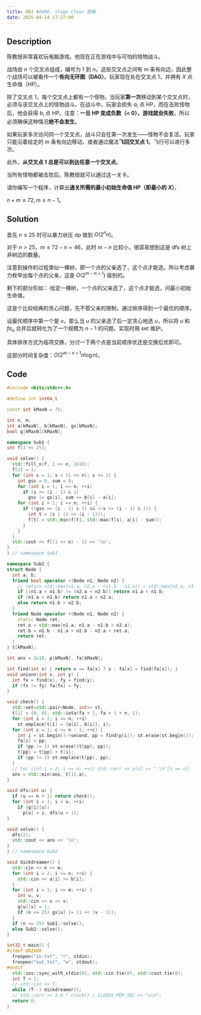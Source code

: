 ```yaml
---
title: QOJ #6406. Stage Clear 题解
date: 2025-04-14 17:27:00
---
```


## Description

陈教授非常喜欢玩电脑游戏。他现在正在游戏中与可怕的怪物战斗。

战场由 $n$ 个交叉点组成，编号为 1 到 $n$。这些交叉点之间有 $m$ 条有向边，因此整个战场可以被看作一个**有向无环图（DAG）**。玩家现在处在交叉点 1，并拥有 $X$ 点生命值（HP）。

除了交叉点 1，每个交叉点上都有一个怪物。当玩家**第一次**移动到某个交叉点时，必须与该交叉点上的怪物战斗。在战斗中，玩家会损失 $a_i$ 点 HP，而在击败怪物后，他会获得 $b_i$ 点 HP。注意：**一旦 HP 变成负数（< 0），游戏就会失败**，所以必须确保这种情况**绝不会发生**。

如果玩家多次访问同一个交叉点，战斗只会在第一次发生——怪物不会复活。玩家只能沿着给定的 $m$ 条有向边移动，或者通过魔法**飞回交叉点 1**。飞行可以进行多次。

此外，**从交叉点 1 总是可以到达任意一个交叉点**。

当所有怪物都被击败后，陈教授就可以通过这一关卡。

请你编写一个程序，计算出**通关所需的最小初始生命值 HP（即最小的 $X$）**。

$n+m\leq 72,m\geq n-1$。

## Solution

首先 $n\leq 25$ 时可以暴力状压 dp 做到 $O(2^nn)$。

对于 $n>25$，$m\leq 72-n=46$，此时 $m-n$ 比较小，很容易想到这是 dfs 树上非树边的数量。

注意到操作的过程类似一棵树，即一个点的父亲选了，这个点才能选，所以考虑暴力枚举出每个点的父亲，这是 $O(2^{m-n+1})$ 级别的。

剩下的部分形如：·给定一棵树，一个点的父亲选了，这个点才能选，问最小初始生命值。

这是个比较经典的贪心问题，先不管父亲的限制，通过排序得到一个最优的顺序。

设最优顺序中第一个是 $u$，那么当 $u$ 的父亲选了后一定贪心地选 $u$，所以将 $u$ 和 $fa_u$ 合并后就转化为了一个规模为 $n-1$ 的问题。实现时用 set 维护。

具体排序方式为临项交换，分讨一下两个点是当前顺序优还是交换后优即可。

这部分时间复杂度：$O(2^{m-n+1}n\log n)$。

## Code

```cpp
#include <bits/stdc++.h>

#define int int64_t

const int kMaxN = 75;

int n, m;
int a[kMaxN], b[kMaxN], gs[kMaxN];
bool g[kMaxN][kMaxN];

namespace Sub1 {
int f[1 << 25];

void solve() {
  std::fill_n(f, 1 << n, 1e18);
  f[1] = 1;
  for (int s = 1; s < (1 << n); s += 2) {
    int gss = 0, sum = 0;
    for (int i = 1; i <= n; ++i)
      if (s >> (i - 1) & 1)
        gss |= gs[i], sum += b[i] - a[i];
    for (int i = 1; i <= n; ++i) {
      if ((gss >> (i - 1) & 1) && (~s >> (i - 1) & 1)) {
        int t = (s | (1 << (i - 1)));
        f[t] = std::min(f[t], std::max(f[s], a[i] - sum));
      }
    }
  }
  std::cout << f[(1 << n) - 1] << '\n';
}
} // namespace Sub1

namespace Sub2 {
struct Node {
  int a, b;
  friend bool operator <(Node n1, Node n2) {
    // return std::max(n1.a, n2.a - (n1.b - n1.a)) < std::max(n2.a, n1.a - (n2.b - n2.a));
    if ((n1.a < n1.b) != (n2.a < n2.b)) return n1.a < n1.b;
    if (n1.a < n1.b) return n1.a < n2.a;
    else return n1.b > n2.b;
  }
  friend Node operator +(Node n1, Node n2) {
    static Node ret;
    ret.a = std::max(n1.a, n1.a - n1.b + n2.a);
    ret.b = n1.b - n1.a + n2.b - n2.a + ret.a;
    return ret;
  }
} t[kMaxN];

int ans = 1e18, p[kMaxN], fa[kMaxN];

int find(int x) { return x == fa[x] ? x : fa[x] = find(fa[x]); }
void unionn(int x, int y) {
  int fx = find(x), fy = find(y);
  if (fx != fy) fa[fx] = fy;
}

void check() {
  std::set<std::pair<Node, int>> st;
  t[1] = {0, 0}, std::iota(fa + 1, fa + 1 + n, 1);
  for (int i = 2; i <= n; ++i)
    st.emplace(t[i] = {a[i], b[i]}, i);
  for (int c = 1; c <= n - 1; ++c) {
    int i = st.begin()->second, pp = find(p[i]); st.erase(st.begin());
    fa[i] = pp;
    if (pp != 1) st.erase({t[pp], pp});
    t[pp] = t[pp] + t[i];
    if (pp != 1) st.emplace(t[pp], pp);
  }
  // for (int i = 2; i <= n; ++i) std::cerr << p[i] << " \n"[i == n];
  ans = std::min(ans, t[1].a);
}

void dfs(int u) {
  if (u == n + 1) return check();
  for (int i = 1; i < u; ++i)
    if (g[i][u])
      p[u] = i, dfs(u + 1);
}

void solve() {
  dfs(2);
  std::cout << ans << '\n';
}
} // namespace Sub2

void dickdreamer() {
  std::cin >> n >> m;
  for (int i = 2; i <= n; ++i) {
    std::cin >> a[i] >> b[i];
  }
  for (int i = 1; i <= m; ++i) {
    int u, v;
    std::cin >> u >> v;
    g[u][v] = 1;
    if (n <= 25) gs[u] |= (1 << (v - 1));
  }
  if (n <= 25) Sub1::solve();
  else Sub2::solve();
}

int32_t main() {
#ifdef ORZXKR
  freopen("in.txt", "r", stdin);
  freopen("out.txt", "w", stdout);
#endif
  std::ios::sync_with_stdio(0), std::cin.tie(0), std::cout.tie(0);
  int T = 1;
  // std::cin >> T;
  while (T--) dickdreamer();
  // std::cerr << 1.0 * clock() / CLOCKS_PER_SEC << "s\n";
  return 0;
}
```